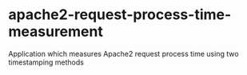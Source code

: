 # apache2-request-process-time-measurement
Application which measures Apache2 request process time using two timestamping methods
